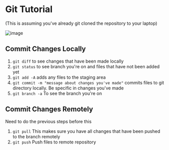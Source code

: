 # Git Tutorial

(This is assuming you've already git cloned the repository to your laptop)

![image](https://github.com/UOM-Meng-Team-4/High_Vis/assets/74827620/c38c8294-da9b-4952-a2d6-ba5f1b4df221)



## Commit Changes Locally
1) `git diff` to see changes that have been made locally
2) `git status` to see branch you're on and files that have not been added yet
3) `git add -A` adds any files to the staging area
4) `git commit -m "message about changes you've made"` commits files to git directory locally. Be specific in changes you've made
5) `git branch -a` To see the branch you're on

## Commit Changes Remotely
Need to do the previous steps before this
1) `git pull` This makes sure you have all changes that have been pushed to the branch remotely
2) `git push` Push files to remote repository 
